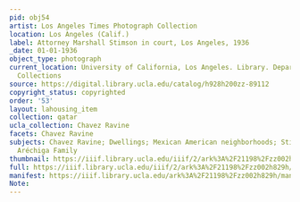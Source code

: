 ```yaml
---
pid: obj54
artist: Los Angeles Times Photograph Collection
location: Los Angeles (Calif.)
label: Attorney Marshall Stimson in court, Los Angeles, 1936
_date: 01-01-1936
object_type: photograph
current_location: University of California, Los Angeles. Library. Department of Special
  Collections
source: https://digital.library.ucla.edu/catalog/h928h200zz-89112
copyright_status: copyrighted
order: '53'
layout: lahousing_item
collection: qatar
ucla_collection: Chavez Ravine
facets: Chavez Ravine
subjects: Chavez Ravine; Dwellings; Mexican American neighborhoods; Stimson, Marshall;
  Aréchiga Family
thumbnail: https://iiif.library.ucla.edu/iiif/2/ark%3A%2F21198%2Fzz002h829h/full/250,/0/default.jpg
full: https://iiif.library.ucla.edu/iiif/2/ark%3A%2F21198%2Fzz002h829h/full/full/0/default.jpg
manifest: https://iiif.library.ucla.edu/ark%3A%2F21198%2Fzz002h829h/manifest?_ga=2.62405294.36328476.1612895345-1908922945.1612292999
Note: 
---
```

